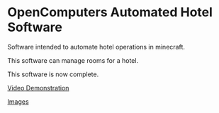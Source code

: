 # OpenComputers Automated Hotel Software
Software intended to automate hotel operations in minecraft.

This software can manage rooms for a hotel.

This software is now complete.

[Video Demonstration](https://www.youtube.com/watch?v=EXouQk6oHkw)

[Images](https://imgur.com/a/HRRZ88y)
